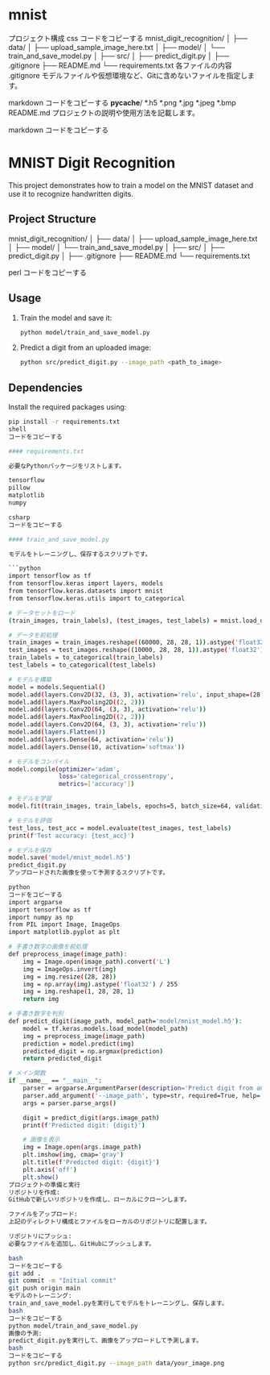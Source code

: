 # mnist
プロジェクト構成
css
コードをコピーする
mnist_digit_recognition/
│
├── data/
│   ├── upload_sample_image_here.txt
│
├── model/
│   └── train_and_save_model.py
│
├── src/
│   ├── predict_digit.py
│
├── .gitignore
├── README.md
└── requirements.txt
各ファイルの内容
.gitignore
モデルファイルや仮想環境など、Gitに含めないファイルを指定します。

markdown
コードをコピーする
__pycache__/
*.h5
*.png
*.jpg
*.jpeg
*.bmp
README.md
プロジェクトの説明や使用方法を記載します。

markdown
コードをコピーする
# MNIST Digit Recognition

This project demonstrates how to train a model on the MNIST dataset and use it to recognize handwritten digits.

## Project Structure

mnist_digit_recognition/
│
├── data/
│ ├── upload_sample_image_here.txt
│
├── model/
│ └── train_and_save_model.py
│
├── src/
│ ├── predict_digit.py
│
├── .gitignore
├── README.md
└── requirements.txt

perl
コードをコピーする

## Usage

1. Train the model and save it:
    ```bash
    python model/train_and_save_model.py
    ```

2. Predict a digit from an uploaded image:
    ```bash
    python src/predict_digit.py --image_path <path_to_image>
    ```

## Dependencies

Install the required packages using:
```bash
pip install -r requirements.txt
shell
コードをコピーする

#### requirements.txt

必要なPythonパッケージをリストします。

tensorflow
pillow
matplotlib
numpy

csharp
コードをコピーする

#### train_and_save_model.py

モデルをトレーニングし、保存するスクリプトです。

```python
import tensorflow as tf
from tensorflow.keras import layers, models
from tensorflow.keras.datasets import mnist
from tensorflow.keras.utils import to_categorical

# データセットをロード
(train_images, train_labels), (test_images, test_labels) = mnist.load_data()

# データを前処理
train_images = train_images.reshape((60000, 28, 28, 1)).astype('float32') / 255
test_images = test_images.reshape((10000, 28, 28, 1)).astype('float32') / 255
train_labels = to_categorical(train_labels)
test_labels = to_categorical(test_labels)

# モデルを構築
model = models.Sequential()
model.add(layers.Conv2D(32, (3, 3), activation='relu', input_shape=(28, 28, 1)))
model.add(layers.MaxPooling2D((2, 2)))
model.add(layers.Conv2D(64, (3, 3), activation='relu'))
model.add(layers.MaxPooling2D((2, 2)))
model.add(layers.Conv2D(64, (3, 3), activation='relu'))
model.add(layers.Flatten())
model.add(layers.Dense(64, activation='relu'))
model.add(layers.Dense(10, activation='softmax'))

# モデルをコンパイル
model.compile(optimizer='adam',
              loss='categorical_crossentropy',
              metrics=['accuracy'])

# モデルを学習
model.fit(train_images, train_labels, epochs=5, batch_size=64, validation_split=0.1)

# モデルを評価
test_loss, test_acc = model.evaluate(test_images, test_labels)
print(f'Test accuracy: {test_acc}')

# モデルを保存
model.save('model/mnist_model.h5')
predict_digit.py
アップロードされた画像を使って予測するスクリプトです。

python
コードをコピーする
import argparse
import tensorflow as tf
import numpy as np
from PIL import Image, ImageOps
import matplotlib.pyplot as plt

# 手書き数字の画像を前処理
def preprocess_image(image_path):
    img = Image.open(image_path).convert('L')
    img = ImageOps.invert(img)
    img = img.resize((28, 28))
    img = np.array(img).astype('float32') / 255
    img = img.reshape(1, 28, 28, 1)
    return img

# 手書き数字を判別
def predict_digit(image_path, model_path='model/mnist_model.h5'):
    model = tf.keras.models.load_model(model_path)
    img = preprocess_image(image_path)
    prediction = model.predict(img)
    predicted_digit = np.argmax(prediction)
    return predicted_digit

# メイン関数
if __name__ == "__main__":
    parser = argparse.ArgumentParser(description='Predict digit from an image.')
    parser.add_argument('--image_path', type=str, required=True, help='Path to the image file')
    args = parser.parse_args()

    digit = predict_digit(args.image_path)
    print(f'Predicted digit: {digit}')

    # 画像を表示
    img = Image.open(args.image_path)
    plt.imshow(img, cmap='gray')
    plt.title(f'Predicted digit: {digit}')
    plt.axis('off')
    plt.show()
プロジェクトの準備と実行
リポジトリを作成:
GitHubで新しいリポジトリを作成し、ローカルにクローンします。

ファイルをアップロード:
上記のディレクトリ構成とファイルをローカルのリポジトリに配置します。

リポジトリにプッシュ:
必要なファイルを追加し、GitHubにプッシュします。

bash
コードをコピーする
git add .
git commit -m "Initial commit"
git push origin main
モデルのトレーニング:
train_and_save_model.pyを実行してモデルをトレーニングし、保存します。
bash
コードをコピーする
python model/train_and_save_model.py
画像の予測:
predict_digit.pyを実行して、画像をアップロードして予測します。
bash
コードをコピーする
python src/predict_digit.py --image_path data/your_image.png
